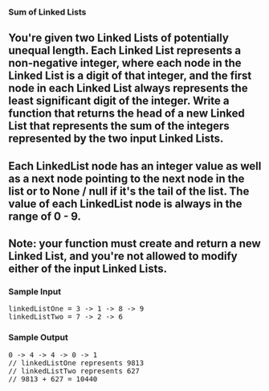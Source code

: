 ### Sum of Linked Lists

## You're given two Linked Lists of potentially unequal length. Each Linked List represents a non-negative integer, where each node in the Linked List is a digit of that integer, and the first node in each Linked List always represents the least significant digit of the integer. Write a function that returns the head of a new Linked List that represents the sum of the integers represented by the two input Linked Lists.

## Each <span>LinkedList</span> node has an integer <span>value</span> as well as a <span>next</span> node pointing to the next node in the list or to <span>None</span> / <span>null</span> if it's the tail of the list. The <span>value</span> of each <span>LinkedList</span> node is always in the range of <span>0 - 9</span>.

## Note: your function must create and return a new Linked List, and you're not allowed to modify either of the input Linked Lists.


<h3>Sample Input</h3>
<pre><span class="CodeEditor-promptParameter">linkedListOne</span> = 3 -&gt; 1 -&gt; 8 -&gt; 9
<span class="CodeEditor-promptParameter">linkedListTwo</span> = 7 -&gt; 2 -&gt; 6
</pre>

<h3>Sample Output</h3>
<pre>0 -&gt; 4 -&gt; 4 -&gt; 0 -&gt; 1
<span class="CodeEditor-promptComment">// linkedListOne represents 9813</span>
<span class="CodeEditor-promptComment">// linkedListTwo represents 627</span>
<span class="CodeEditor-promptComment">// 9813 + 627 = 10440</span>
</pre>